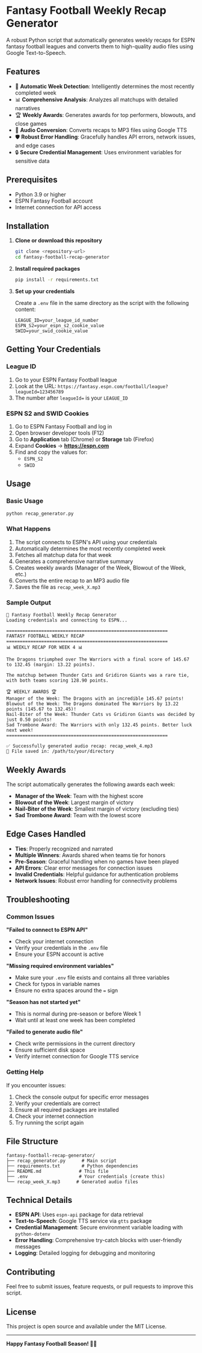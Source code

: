 # Fantasy Football Weekly Recap Generator

A robust Python script that automatically generates weekly recaps for ESPN fantasy football leagues and converts them to high-quality audio files using Google Text-to-Speech.

## Features

- 🏈 **Automatic Week Detection**: Intelligently determines the most recently completed week
- 📊 **Comprehensive Analysis**: Analyzes all matchups with detailed narratives
- 🏆 **Weekly Awards**: Generates awards for top performers, blowouts, and close games
- 🎵 **Audio Conversion**: Converts recaps to MP3 files using Google TTS
- 🛡️ **Robust Error Handling**: Gracefully handles API errors, network issues, and edge cases
- 🔒 **Secure Credential Management**: Uses environment variables for sensitive data

## Prerequisites

- Python 3.9 or higher
- ESPN Fantasy Football account
- Internet connection for API access

## Installation

1. **Clone or download this repository**
   ```bash
   git clone <repository-url>
   cd fantasy-football-recap-generator
   ```

2. **Install required packages**
   ```bash
   pip install -r requirements.txt
   ```

3. **Set up your credentials**
   
   Create a `.env` file in the same directory as the script with the following content:
   ```
   LEAGUE_ID=your_league_id_number
   ESPN_S2=your_espn_s2_cookie_value
   SWID=your_swid_cookie_value
   ```

## Getting Your Credentials

### League ID
1. Go to your ESPN Fantasy Football league
2. Look at the URL: `https://fantasy.espn.com/football/league?leagueId=123456789`
3. The number after `leagueId=` is your `LEAGUE_ID`

### ESPN S2 and SWID Cookies
1. Go to ESPN Fantasy Football and log in
2. Open browser developer tools (F12)
3. Go to **Application** tab (Chrome) or **Storage** tab (Firefox)
4. Expand **Cookies** → **https://espn.com**
5. Find and copy the values for:
   - `ESPN_S2`
   - `SWID`

## Usage

### Basic Usage
```bash
python recap_generator.py
```

### What Happens
1. The script connects to ESPN's API using your credentials
2. Automatically determines the most recently completed week
3. Fetches all matchup data for that week
4. Generates a comprehensive narrative summary
5. Creates weekly awards (Manager of the Week, Blowout of the Week, etc.)
6. Converts the entire recap to an MP3 audio file
7. Saves the file as `recap_week_X.mp3`

### Sample Output
```
🎯 Fantasy Football Weekly Recap Generator
Loading credentials and connecting to ESPN...

============================================================
FANTASY FOOTBALL WEEKLY RECAP
============================================================
📊 WEEKLY RECAP FOR WEEK 4 📊

The Dragons triumphed over The Warriors with a final score of 145.67 to 132.45 (margin: 13.22 points).

The matchup between Thunder Cats and Gridiron Giants was a rare tie, with both teams scoring 128.90 points.

🏆 WEEKLY AWARDS 🏆
Manager of the Week: The Dragons with an incredible 145.67 points!
Blowout of the Week: The Dragons dominated The Warriors by 13.22 points (145.67 to 132.45)!
Nail-Biter of the Week: Thunder Cats vs Gridiron Giants was decided by just 0.50 points!
Sad Trombone Award: The Warriors with only 132.45 points. Better luck next week!
============================================================

✅ Successfully generated audio recap: recap_week_4.mp3
📁 File saved in: /path/to/your/directory
```

## Weekly Awards

The script automatically generates the following awards each week:

- **Manager of the Week**: Team with the highest score
- **Blowout of the Week**: Largest margin of victory
- **Nail-Biter of the Week**: Smallest margin of victory (excluding ties)
- **Sad Trombone Award**: Team with the lowest score

## Edge Cases Handled

- **Ties**: Properly recognized and narrated
- **Multiple Winners**: Awards shared when teams tie for honors
- **Pre-Season**: Graceful handling when no games have been played
- **API Errors**: Clear error messages for connection issues
- **Invalid Credentials**: Helpful guidance for authentication problems
- **Network Issues**: Robust error handling for connectivity problems

## Troubleshooting

### Common Issues

**"Failed to connect to ESPN API"**
- Check your internet connection
- Verify your credentials in the `.env` file
- Ensure your ESPN account is active

**"Missing required environment variables"**
- Make sure your `.env` file exists and contains all three variables
- Check for typos in variable names
- Ensure no extra spaces around the `=` sign

**"Season has not started yet"**
- This is normal during pre-season or before Week 1
- Wait until at least one week has been completed

**"Failed to generate audio file"**
- Check write permissions in the current directory
- Ensure sufficient disk space
- Verify internet connection for Google TTS service

### Getting Help

If you encounter issues:

1. Check the console output for specific error messages
2. Verify your credentials are correct
3. Ensure all required packages are installed
4. Check your internet connection
5. Try running the script again

## File Structure

```
fantasy-football-recap-generator/
├── recap_generator.py      # Main script
├── requirements.txt        # Python dependencies
├── README.md              # This file
├── .env                   # Your credentials (create this)
└── recap_week_X.mp3      # Generated audio files
```

## Technical Details

- **ESPN API**: Uses `espn-api` package for data retrieval
- **Text-to-Speech**: Google TTS service via `gtts` package
- **Credential Management**: Secure environment variable loading with `python-dotenv`
- **Error Handling**: Comprehensive try-catch blocks with user-friendly messages
- **Logging**: Detailed logging for debugging and monitoring

## Contributing

Feel free to submit issues, feature requests, or pull requests to improve this script.

## License

This project is open source and available under the MIT License.

---

**Happy Fantasy Football Season! 🏈🎉** 